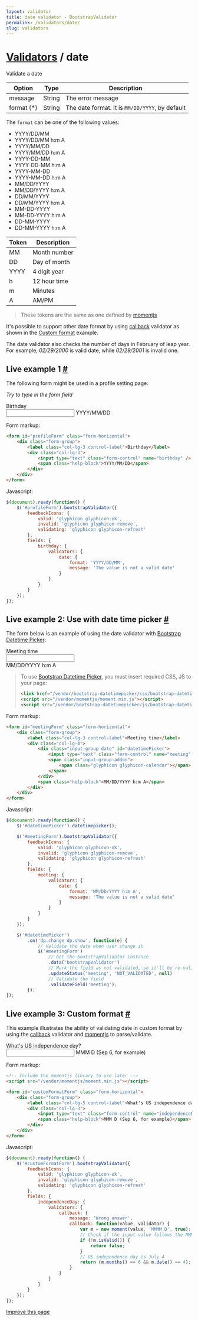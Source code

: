 ```yaml
---
layout: validator
title: date validator - BootstrapValidator
permalink: /validators/date/
slug: validators
---
```


# <a href="/validators/">Validators</a> / date

Validate a date

Option     | Type   | Description
-----------|--------|------------
message    | String | The error message
format (*) | String | The date format. It is ```MM/DD/YYYY```, by default

The ```format``` can be one of the following values:

* YYYY/DD/MM
* YYYY/DD/MM h:m A
* YYYY/MM/DD
* YYYY/MM/DD h:m A
* YYYY-DD-MM
* YYYY-DD-MM h:m A
* YYYY-MM-DD
* YYYY-MM-DD h:m A
* MM/DD/YYYY
* MM/DD/YYYY h:m A
* DD/MM/YYYY
* DD/MM/YYYY h:m A
* MM-DD-YYYY
* MM-DD-YYYY h:m A
* DD-MM-YYYY
* DD-MM-YYYY h:m A

Token | Description
------|------------
MM    | Month number
DD    | Day of month
YYYY  | 4 digit year
h     | 12 hour time
m     | Minutes
A     | AM/PM

> These tokens are the same as one defined by [momentjs](http://momentjs.com/docs/#/displaying/format/)

It's possible to support other date format by using [callback](/validators/callback/) validator as shown in the [Custom format](#custom-format-example) example.

The date validator also checks the number of days in February of leap year.
For example, _02/29/2000_ is valid date, while _02/29/2001_ is invalid one.

<h2 id="example">Live example 1 <a href="#example">#</a></h2>

The following form might be used in a profile setting page:

_Try to type in the form field_

<form id="profileForm" class="form-horizontal">
    <div class="form-group">
        <label class="col-lg-3 control-label">Birthday</label>
        <div class="col-lg-3">
            <input type="text" class="form-control" name="birthday" />
            <span class="help-block">YYYY/MM/DD</span>
        </div>
    </div>
</form>

Form markup:

```html
<form id="profileForm" class="form-horizontal">
    <div class="form-group">
        <label class="col-lg-3 control-label">Birthday</label>
        <div class="col-lg-3">
            <input type="text" class="form-control" name="birthday" />
            <span class="help-block">YYYY/MM/DD</span>
        </div>
    </div>
</form>
```

Javascript:

```javascript
$(document).ready(function() {
    $('#profileForm').bootstrapValidator({
        feedbackIcons: {
            valid: 'glyphicon glyphicon-ok',
            invalid: 'glyphicon glyphicon-remove',
            validating: 'glyphicon glyphicon-refresh'
        },
        fields: {
            birthday: {
                validators: {
                    date: {
                        format: 'YYYY/DD/MM',
                        message: 'The value is not a valid date'
                    }
                }
            }
        }
    });
});
```

<h2 id="date-picker-example">Live example 2: Use with date time picker <a href="#date-picker-example">#</a></h2>

The form below is an example of using the date validator with [Bootstrap Datetime Picker](http://eonasdan.github.io/bootstrap-datetimepicker/):

<link href="/vendor/bootstrap-datetimepicker/css/bootstrap-datetimepicker.min.css" rel="stylesheet" />
<style type="text/css">
.form-horizontal .has-feedback .input-group .form-control-feedback {
    top: 0;
    right: -30px;
}
</style>
<form id="meetingForm" class="form-horizontal">
    <div class="form-group">
        <label class="col-lg-3 control-label">Meeting time</label>
        <div class="col-lg-4">
            <div class="input-group date" id="datetimePicker">
                <input type="text" class="form-control" name="meeting" />
                <span class="input-group-addon"><span class="glyphicon glyphicon-calendar"></span></span>
            </div>
            <span class="help-block">MM/DD/YYYY h:m A</span>
        </div>
    </div>
</form>

> To use [Bootstrap Datetime Picker](http://eonasdan.github.io/bootstrap-datetimepicker/), you must insert required CSS, JS to your page:
>
> ```html
> <link href="/vendor/bootstrap-datetimepicker/css/bootstrap-datetimepicker.min.css" rel="stylesheet" />
> <script src="/vendor/momentjs/moment.min.js"></script>
> <script src="/vendor/bootstrap-datetimepicker/js/bootstrap-datetimepicker.min.js"></script>
> ```

Form markup:

```html
<form id="meetingForm" class="form-horizontal">
    <div class="form-group">
        <label class="col-lg-3 control-label">Meeting time</label>
        <div class="col-lg-4">
            <div class="input-group date" id="datetimePicker">
                <input type="text" class="form-control" name="meeting" />
                <span class="input-group-addon">
                    <span class="glyphicon glyphicon-calendar"></span>
                </span>
            </div>
            <span class="help-block">MM/DD/YYYY h:m A</span>
        </div>
    </div>
</form>
```

Javascript:

```javascript
$(document).ready(function() {
    $('#datetimePicker').datetimepicker();

    $('#meetingForm').bootstrapValidator({
        feedbackIcons: {
            valid: 'glyphicon glyphicon-ok',
            invalid: 'glyphicon glyphicon-remove',
            validating: 'glyphicon glyphicon-refresh'
        },
        fields: {
            meeting: {
                validators: {
                    date: {
                        format: 'MM/DD/YYYY h:m A',
                        message: 'The value is not a valid date'
                    }
                }
            }
        }
    });

    $('#datetimePicker')
        .on('dp.change dp.show', function(e) {
            // Validate the date when user change it
            $('#meetingForm')
                // Get the bootstrapValidator instance
                .data('bootstrapValidator')
                // Mark the field as not validated, so it'll be re-validated when the user change date
                .updateStatus('meeting', 'NOT_VALIDATED', null)
                // Validate the field
                .validateField('meeting');
        });
});
```

<h2 id="custom-format-example">Live example 3: Custom format <a href="#custom-format-example">#</a></h2>

This example illustrates the ability of validating date in custom format by using the [callback](/validators/callback/) validator and [momentjs](http://momentjs.com/) to parse/validate.

<form id="customFormatForm" class="form-horizontal">
    <div class="form-group">
        <label class="col-lg-5 control-label">What's US independence day?</label>
        <div class="col-lg-3">
            <input type="text" class="form-control" name="independenceDay" />
            <span class="help-block">MMM D (Sep 6, for example)</span>
        </div>
    </div>
</form>

Form markup:

```html
<!-- Include the momentjs library to use later -->
<script src="/vendor/momentjs/moment.min.js"></script>

<form id="customFormatForm" class="form-horizontal">
    <div class="form-group">
        <label class="col-lg-5 control-label">What's US independence day?</label>
        <div class="col-lg-3">
            <input type="text" class="form-control" name="independenceDay" />
            <span class="help-block">MMM D (Sep 6, for example)</span>
        </div>
    </div>
</form>
```

Javascript:

```javascript
$(document).ready(function() {
    $('#customFormatForm').bootstrapValidator({
        feedbackIcons: {
            valid: 'glyphicon glyphicon-ok',
            invalid: 'glyphicon glyphicon-remove',
            validating: 'glyphicon glyphicon-refresh'
        },
        fields: {
            independenceDay: {
                validators: {
                    callback: {
                        message: 'Wrong answer',
                        callback: function(value, validator) {
                            var m = new moment(value, 'MMMM D', true);
                            // Check if the input value follows the MMMM D format
                            if (!m.isValid()) {
                                return false;
                            }
                            // US independence day is July 4
                            return (m.months() == 6 && m.date() == 4);
                        }
                    }
                }
            }
        }
    });
});
```

<a href="https://github.com/nghuuphuoc/bootstrapvalidator/edit/gh-pages/validators/date.md" class="btn btn-info">Improve this page</a>

<script src="/vendor/momentjs/moment.min.js"></script>
<script src="/vendor/bootstrap-datetimepicker/js/bootstrap-datetimepicker.min.js"></script>
<script>
$(document).ready(function() {
    $('#profileForm').bootstrapValidator({
        feedbackIcons: {
            valid: 'glyphicon glyphicon-ok',
            invalid: 'glyphicon glyphicon-remove',
            validating: 'glyphicon glyphicon-refresh'
        },
        fields: {
            birthday: {
                validators: {
                    date: {
                        format: 'YYYY/DD/MM',
                        message: 'The value is not a valid date'
                    }
                }
            }
        }
    });

    $('#datetimePicker').datetimepicker();

    $('#meetingForm').bootstrapValidator({
        feedbackIcons: {
            valid: 'glyphicon glyphicon-ok',
            invalid: 'glyphicon glyphicon-remove',
            validating: 'glyphicon glyphicon-refresh'
        },
        fields: {
            meeting: {
                validators: {
                    date: {
                        format: 'MM/DD/YYYY h:m A',
                        message: 'The value is not a valid date'
                    }
                }
            }
        }
    });

    $('#datetimePicker').on('dp.change dp.show', function(e) {
        $('#meetingForm')
            .data('bootstrapValidator')
            .updateStatus('meeting', 'NOT_VALIDATED', null)
            .validateField('meeting');
    });

    $('#customFormatForm').bootstrapValidator({
        feedbackIcons: {
            valid: 'glyphicon glyphicon-ok',
            invalid: 'glyphicon glyphicon-remove',
            validating: 'glyphicon glyphicon-refresh'
        },
        fields: {
            independenceDay: {
                validators: {
                    callback: {
                        message: 'Wrong answer',
                        callback: function(value, validator) {
                            var m = new moment(value, 'MMMM D', true);
                            if (!m.isValid()) {
                                return false;
                            }
                            return (m.months() == 6 && m.date() == 4);
                        }
                    }
                }
            }
        }
    });
});
</script>